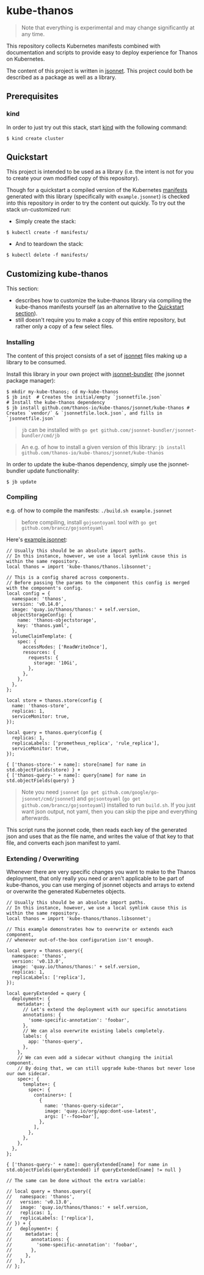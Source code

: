 # kube-thanos

> Note that everything is experimental and may change significantly at any time.

This repository collects Kubernetes manifests combined with documentation and scripts to provide easy to deploy experience for Thanos on Kubernetes.

The content of this project is written in [jsonnet](http://jsonnet.org/). This project could both be described as a package as well as a library.

## Prerequisites

### kind

In order to just try out this stack, start [kind](https://github.com/kubernetes-sigs/kind) with the following command:

```shell
$ kind create cluster
```

## Quickstart

This project is intended to be used as a library (i.e. the intent is not for you to create your own modified copy of this repository).

Though for a quickstart a compiled version of the Kubernetes [manifests](manifests) generated with this library (specifically with `example.jsonnet`) is checked into this repository in order to try the content out quickly. To try out the stack un-customized run:
 * Simply create the stack:
```shell
$ kubectl create -f manifests/
```

 * And to teardown the stack:
```shell
$ kubectl delete -f manifests/
```

## Customizing kube-thanos

This section:
 * describes how to customize the kube-thanos library via compiling the kube-thanos manifests yourself (as an alternative to the [Quickstart section](#Quickstart)).
 * still doesn't require you to make a copy of this entire repository, but rather only a copy of a few select files.

### Installing

The content of this project consists of a set of [jsonnet](http://jsonnet.org/) files making up a library to be consumed.

Install this library in your own project with [jsonnet-bundler](https://github.com/jsonnet-bundler/jsonnet-bundler#install) (the jsonnet package manager):
```shell
$ mkdir my-kube-thanos; cd my-kube-thanos
$ jb init  # Creates the initial/empty `jsonnetfile.json`
# Install the kube-thanos dependency
$ jb install github.com/thanos-io/kube-thanos/jsonnet/kube-thanos # Creates `vendor/` & `jsonnetfile.lock.json`, and fills in `jsonnetfile.json`
```

> `jb` can be installed with `go get github.com/jsonnet-bundler/jsonnet-bundler/cmd/jb`

> An e.g. of how to install a given version of this library: `jb install github.com/thanos-io/kube-thanos/jsonnet/kube-thanos`

In order to update the kube-thanos dependency, simply use the jsonnet-bundler update functionality:
```shell
$ jb update
```

### Compiling

e.g. of how to compile the manifests: `./build.sh example.jsonnet`

> before compiling, install `gojsontoyaml` tool with `go get github.com/brancz/gojsontoyaml`

Here's [example.jsonnet](example.jsonnet):

[embedmd]:# (example.jsonnet)
```jsonnet
// Usually this should be an absolute import paths.
// In this instance, however, we use a local symlink cause this is within the same repository.
local thanos = import 'kube-thanos/thanos.libsonnet';

// This is a config shared across components.
// Before passing the params to the component this config is merged with the component's config.
local config = {
  namespace: 'thanos',
  version: 'v0.14.0',
  image: 'quay.io/thanos/thanos:' + self.version,
  objectStorageConfig: {
    name: 'thanos-objectstorage',
    key: 'thanos.yaml',
  },
  volumeClaimTemplate: {
    spec: {
      accessModes: ['ReadWriteOnce'],
      resources: {
        requests: {
          storage: '10Gi',
        },
      },
    },
  },
};

local store = thanos.store(config {
  name: 'thanos-store',
  replicas: 1,
  serviceMonitor: true,
});

local query = thanos.query(config {
  replicas: 1,
  replicaLabels: ['prometheus_replica', 'rule_replica'],
  serviceMonitor: true,
});

{ ['thanos-store-' + name]: store[name] for name in std.objectFields(store) } +
{ ['thanos-query-' + name]: query[name] for name in std.objectFields(query) }
```

> Note you need `jsonnet` (`go get github.com/google/go-jsonnet/cmd/jsonnet`) and `gojsontoyaml` (`go get github.com/brancz/gojsontoyaml`) installed to run `build.sh`. If you just want json output, not yaml, then you can skip the pipe and everything afterwards.

This script runs the jsonnet code, then reads each key of the generated json and uses that as the file name, and writes the value of that key to that file, and converts each json manifest to yaml.

### Extending / Overwriting

Whenever there are very specific changes you want to make to the Thanos deployment, that only really you need or aren't applicable to be part of kube-thanos, 
you can use merging of jsonnet objects and arrays to extend or overwrite the generated Kubernetes objects.


[embedmd]:# (examples/extend.jsonnet)
```jsonnet
// Usually this should be an absolute import paths.
// In this instance, however, we use a local symlink cause this is within the same repository.
local thanos = import 'kube-thanos/thanos.libsonnet';

// This example demonstrates how to overwrite or extends each component,
// whenever out-of-the-box configuration isn't enough.

local query = thanos.query({
  namespace: 'thanos',
  version: 'v0.13.0',
  image: 'quay.io/thanos/thanos:' + self.version,
  replicas: 1,
  replicaLabels: ['replica'],
});

local queryExtended = query {
  deployment+: {
    metadata+: {
      // Let's extend the deployment with our specific annotations
      annotations: {
        'some-specific-annotation': 'foobar',
      },
      // We can also overwrite existing labels completely.
      labels: {
        app: 'thanos-query',
      },
    },
    // We can even add a sidecar without changing the initial component.
    // By doing that, we can still upgrade kube-thanos but never lose our own sidecar.
    spec+: {
      template+: {
        spec+: {
          containers+: [
            {
              name: 'thanos-query-sidecar',
              image: 'quay.io/org/app:dont-use-latest',
              args: ['--foo=bar'],
            },
          ],
        },
      },
    },
  },
};

{ ['thanos-query-' + name]: queryExtended[name] for name in std.objectFields(queryExtended) if queryExtended[name] != null }

// The same can be done without the extra variable:

// local query = thanos.query({
//   namespace: 'thanos',
//   version: 'v0.13.0',
//   image: 'quay.io/thanos/thanos:' + self.version,
//   replicas: 1,
//   replicaLabels: ['replica'],
// }) + {
//   deployment+: {
//     metadata+: {
//       annotations: {
//         'some-specific-annotation': 'foobar',
//       },
//     },
//   },
// };



```
